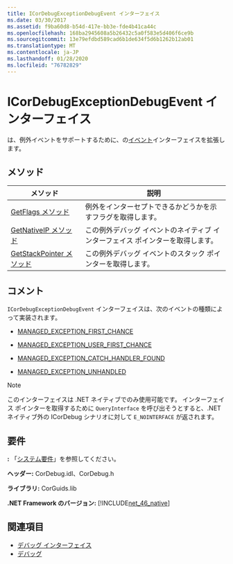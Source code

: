 ```yaml
---
title: ICorDebugExceptionDebugEvent インターフェイス
ms.date: 03/30/2017
ms.assetid: f9ba60d8-b54d-417e-bb3e-fde4b41ca44c
ms.openlocfilehash: 168ba2945608a5b26432c5a0f583e5d406f6ce9b
ms.sourcegitcommit: 13e79efdbd589cad6b1de634f5d6b1262b12ab01
ms.translationtype: MT
ms.contentlocale: ja-JP
ms.lasthandoff: 01/28/2020
ms.locfileid: "76782829"
---
```

# <a name="icordebugexceptiondebugevent-interface"></a>ICorDebugExceptionDebugEvent インターフェイス
は、例外イベントをサポートするために、の[イベント](icordebugdebugevent-interface.md)インターフェイスを拡張します。  
  
## <a name="methods"></a>メソッド  
  
|メソッド|説明|  
|------------|-----------------|  
|[GetFlags メソッド](icordebugexceptiondebugevent-getflags-method.md)|例外をインターセプトできるかどうかを示すフラグを取得します。|  
|[GetNativeIP メソッド](icordebugexceptiondebugevent-getnativeip-method.md)|この例外デバッグ イベントのネイティブ インターフェイス ポインターを取得します。|  
|[GetStackPointer メソッド](icordebugexceptiondebugevent-getstackpointer-method.md)|この例外デバッグ イベントのスタック ポインターを取得します。|  
  
## <a name="remarks"></a>コメント  
 `ICorDebugExceptionDebugEvent` インターフェイスは、次のイベントの種類によって実装されます。  
  
- [MANAGED_EXCEPTION_FIRST_CHANCE](cordebugrecordformat-enumeration.md)  
  
- [MANAGED_EXCEPTION_USER_FIRST_CHANCE](cordebugrecordformat-enumeration.md)  
  
- [MANAGED_EXCEPTION_CATCH_HANDLER_FOUND](cordebugrecordformat-enumeration.md)  
  
- [MANAGED_EXCEPTION_UNHANDLED](cordebugrecordformat-enumeration.md)  
  
> [!NOTE]
> このインターフェイスは .NET ネイティブでのみ使用可能です。 インターフェイス ポインターを取得するために `QueryInterface` を呼び出そうとすると、.NET ネイティブ外の ICorDebug シナリオに対して `E_NOINTERFACE` が返されます。  
  
## <a name="requirements"></a>要件  
 **:** 「[システム要件](../../../../docs/framework/get-started/system-requirements.md)」を参照してください。  
  
 **ヘッダー:** CorDebug.idl、CorDebug.h  
  
 **ライブラリ:** CorGuids.lib  
  
 **.NET Framework のバージョン:** [!INCLUDE[net_46_native](../../../../includes/net-46-native-md.md)]  
  
## <a name="see-also"></a>関連項目

- [デバッグ インターフェイス](debugging-interfaces.md)
- [デバッグ](index.md)

